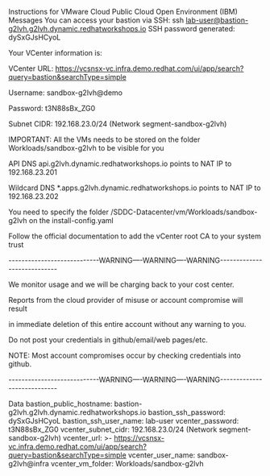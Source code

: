 Instructions for VMware Cloud Public Cloud Open Environment (IBM)
Messages
You can access your bastion via SSH:
ssh lab-user@bastion-g2lvh.g2lvh.dynamic.redhatworkshops.io
SSH password generated:
dySxGJsHCyoL


Your VCenter information is:

VCenter URL: https://vcsnsx-vc.infra.demo.redhat.com/ui/app/search?query=bastion&searchType=simple

Username: sandbox-g2lvh@demo

Password: t3N88sBx_ZG0

Subnet CIDR: 192.168.23.0/24 (Network segment-sandbox-g2lvh)

IMPORTANT: All the VMs needs to be stored on the folder Workloads/sandbox-g2lvh to be visible for you


API DNS api.g2lvh.dynamic.redhatworkshops.io points to NAT IP to 192.168.23.201

Wildcard DNS *.apps.g2lvh.dynamic.redhatworkshops.io points to NAT IP to 192.168.23.202

You need to specify the folder /SDDC-Datacenter/vm/Workloads/sandbox-g2lvh on the install-config.yaml

Follow the official documentation to add the vCenter root CA to your system trust


----------------------------WARNING—-WARNING—-WARNING----------------------------

We monitor usage and we will be charging back to your cost center.

Reports from the cloud provider of misuse or account compromise will result

in immediate deletion of this entire account without any warning to you.

Do not post your credentials in github/email/web pages/etc.

NOTE: Most account compromises occur by checking credentials into github.

----------------------------WARNING—-WARNING—-WARNING----------------------------

Data
bastion_public_hostname: bastion-g2lvh.g2lvh.dynamic.redhatworkshops.io
bastion_ssh_password: dySxGJsHCyoL
bastion_ssh_user_name: lab-user
vcenter_password: t3N88sBx_ZG0
vcenter_subnet_cidr: 192.168.23.0/24 (Network segment-sandbox-g2lvh)
vcenter_url: >-
  https://vcsnsx-vc.infra.demo.redhat.com/ui/app/search?query=bastion&searchType=simple
vcenter_user_name: sandbox-g2lvh@infra
vcenter_vm_folder: Workloads/sandbox-g2lvh